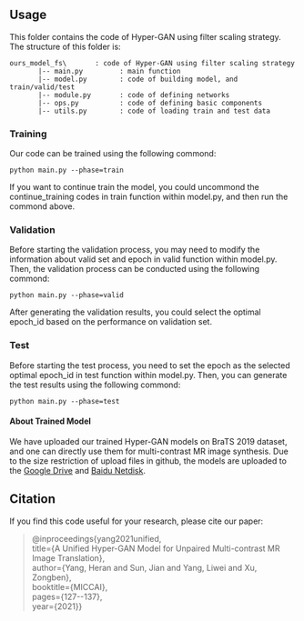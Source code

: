 ## Usage

This folder contains the code of Hyper-GAN using filter scaling strategy. The structure of this folder is:

    ours_model_fs\       : code of Hyper-GAN using filter scaling strategy
           |-- main.py         : main function
           |-- model.py        : code of building model, and train/valid/test
           |-- module.py       : code of defining networks
           |-- ops.py          : code of defining basic components
           |-- utils.py        : code of loading train and test data
          

### Training

Our code can be trained using the following commond:

    python main.py --phase=train

If you want to continue train the model, you could uncommond the continue_training codes in train function within model.py, and then run the commond above.


### Validation

Before starting the validation process, you may need to modify the information about valid set and epoch in valid function within model.py.
Then, the validation process can be conducted using the following commond:

    python main.py --phase=valid
    
After generating the validation results, you could select the optimal epoch_id based on the performance on validation set.


### Test

Before starting the test process, you need to set the epoch as the selected optimal epoch_id in test function within model.py.
Then, you can generate the test results using the following commond:

    python main.py --phase=test



#### About Trained Model

We have uploaded our trained Hyper-GAN models on BraTS 2019 dataset, and one can directly use them for multi-contrast MR image synthesis.
Due to the size restriction of upload files in github, the models are uploaded to 
the [Google Drive](https://drive.google.com/drive/folders/1phlXLZBMaWr6UcWACppv1fvTkOTqfFXK?usp=share_link) 
and [Baidu Netdisk](https://pan.baidu.com/s/1PeHPjrhDsPUcvXncR1JftA?pwd=ffr4).



## Citation
If you find this code useful for your research, please cite our paper:
> @inproceedings{yang2021unified,
> <br> title={A Unified Hyper-GAN Model for Unpaired Multi-contrast MR Image Translation},
> <br> author={Yang, Heran and Sun, Jian and Yang, Liwei and Xu, Zongben},
> <br> booktitle={MICCAI},
> <br> pages={127--137},
> <br> year={2021}}
